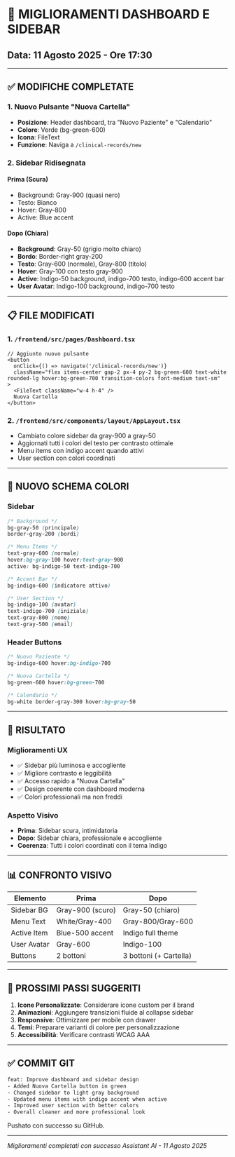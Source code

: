 # 🎨 MIGLIORAMENTI DASHBOARD E SIDEBAR
## Data: 11 Agosto 2025 - Ore 17:30

---

## ✅ MODIFICHE COMPLETATE

### 1. Nuovo Pulsante "Nuova Cartella"
- **Posizione**: Header dashboard, tra "Nuovo Paziente" e "Calendario"
- **Colore**: Verde (bg-green-600)
- **Icona**: FileText
- **Funzione**: Naviga a `/clinical-records/new`

### 2. Sidebar Ridisegnata
#### Prima (Scura)
- Background: Gray-900 (quasi nero)
- Testo: Bianco
- Hover: Gray-800
- Active: Blue accent

#### Dopo (Chiara)
- **Background**: Gray-50 (grigio molto chiaro)
- **Bordo**: Border-right gray-200
- **Testo**: Gray-600 (normale), Gray-800 (titolo)
- **Hover**: Gray-100 con testo gray-900
- **Active**: Indigo-50 background, indigo-700 testo, indigo-600 accent bar
- **User Avatar**: Indigo-100 background, indigo-700 testo

---

## 📋 FILE MODIFICATI

### 1. `/frontend/src/pages/Dashboard.tsx`
```tsx
// Aggiunto nuovo pulsante
<button
  onClick={() => navigate('/clinical-records/new')}
  className="flex items-center gap-2 px-4 py-2 bg-green-600 text-white rounded-lg hover:bg-green-700 transition-colors font-medium text-sm"
>
  <FileText className="w-4 h-4" />
  Nuova Cartella
</button>
```

### 2. `/frontend/src/components/layout/AppLayout.tsx`
- Cambiato colore sidebar da gray-900 a gray-50
- Aggiornati tutti i colori del testo per contrasto ottimale
- Menu items con indigo accent quando attivi
- User section con colori coordinati

---

## 🎨 NUOVO SCHEMA COLORI

### Sidebar
```css
/* Background */
bg-gray-50 (principale)
border-gray-200 (bordi)

/* Menu Items */
text-gray-600 (normale)
hover:bg-gray-100 hover:text-gray-900
active: bg-indigo-50 text-indigo-700

/* Accent Bar */
bg-indigo-600 (indicatore attivo)

/* User Section */
bg-indigo-100 (avatar)
text-indigo-700 (iniziale)
text-gray-800 (nome)
text-gray-500 (email)
```

### Header Buttons
```css
/* Nuovo Paziente */
bg-indigo-600 hover:bg-indigo-700

/* Nuova Cartella */
bg-green-600 hover:bg-green-700

/* Calendario */
bg-white border-gray-300 hover:bg-gray-50
```

---

## 🎯 RISULTATO

### Miglioramenti UX
- ✅ Sidebar più luminosa e accogliente
- ✅ Migliore contrasto e leggibilità
- ✅ Accesso rapido a "Nuova Cartella"
- ✅ Design coerente con dashboard moderna
- ✅ Colori professionali ma non freddi

### Aspetto Visivo
- **Prima**: Sidebar scura, intimidatoria
- **Dopo**: Sidebar chiara, professionale e accogliente
- **Coerenza**: Tutti i colori coordinati con il tema Indigo

---

## 📊 CONFRONTO VISIVO

| Elemento | Prima | Dopo |
|----------|-------|------|
| Sidebar BG | Gray-900 (scuro) | Gray-50 (chiaro) |
| Menu Text | White/Gray-400 | Gray-800/Gray-600 |
| Active Item | Blue-500 accent | Indigo full theme |
| User Avatar | Gray-600 | Indigo-100 |
| Buttons | 2 bottoni | 3 bottoni (+ Cartella) |

---

## 🚀 PROSSIMI PASSI SUGGERITI

1. **Icone Personalizzate**: Considerare icone custom per il brand
2. **Animazioni**: Aggiungere transizioni fluide al collapse sidebar
3. **Responsive**: Ottimizzare per mobile con drawer
4. **Temi**: Preparare varianti di colore per personalizzazione
5. **Accessibilità**: Verificare contrasti WCAG AAA

---

## ✅ COMMIT GIT

```bash
feat: Improve dashboard and sidebar design
- Added Nuova Cartella button in green
- Changed sidebar to light gray background
- Updated menu items with indigo accent when active
- Improved user section with better colors
- Overall cleaner and more professional look
```

Pushato con successo su GitHub.

---

*Miglioramenti completati con successo*
*Assistant AI - 11 Agosto 2025*